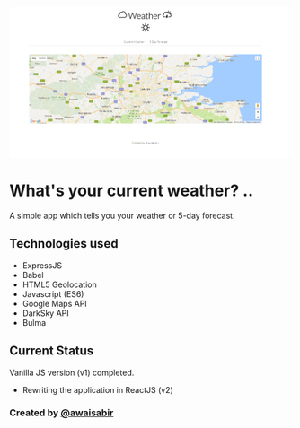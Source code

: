 ![What's My Weather?](app.png?raw=true "What is My Weather?")

# What's your current weather? ..

A simple app which tells you your weather or 5-day forecast.

## Technologies used
  - ExpressJS
  - Babel
  - HTML5 Geolocation
  - Javascript (ES6)
  - Google Maps API
  - DarkSky API
  - Bulma

## Current Status
Vanilla JS version (v1) completed.
  - Rewriting the application in ReactJS (v2)

### Created by [@awaisabir](https://github.com/awaisabir)
